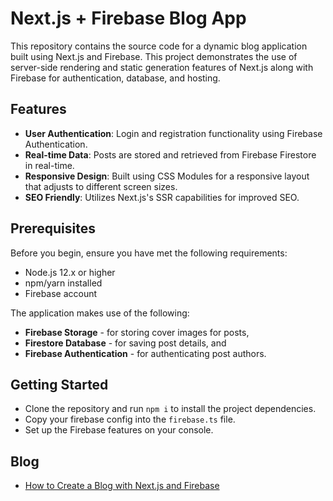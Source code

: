 # Next.js + Firebase Blog App

This repository contains the source code for a dynamic blog application built using Next.js and Firebase. This project demonstrates the use of server-side rendering and static generation features of Next.js along with Firebase for authentication, database, and hosting.

## Features

- **User Authentication**: Login and registration functionality using Firebase Authentication.
- **Real-time Data**: Posts are stored and retrieved from Firebase Firestore in real-time.
- **Responsive Design**: Built using CSS Modules for a responsive layout that adjusts to different screen sizes.
- **SEO Friendly**: Utilizes Next.js's SSR capabilities for improved SEO.

## Prerequisites

Before you begin, ensure you have met the following requirements:
- Node.js 12.x or higher
- npm/yarn installed
- Firebase account

The application makes use of the following:

- **Firebase Storage** - for storing cover images for posts,
- **Firestore Database** - for saving post details, and
- **Firebase Authentication** - for authenticating post authors.

## Getting Started

- Clone the repository and run `npm i` to install the project dependencies.
- Copy your firebase config into the `firebase.ts` file.
- Set up the Firebase features on your console.

## Blog

- [How to Create a Blog with Next.js and Firebase](https://theankurtyagi.com/how-to-create-blog-with-nextjs-and-firebase/)



